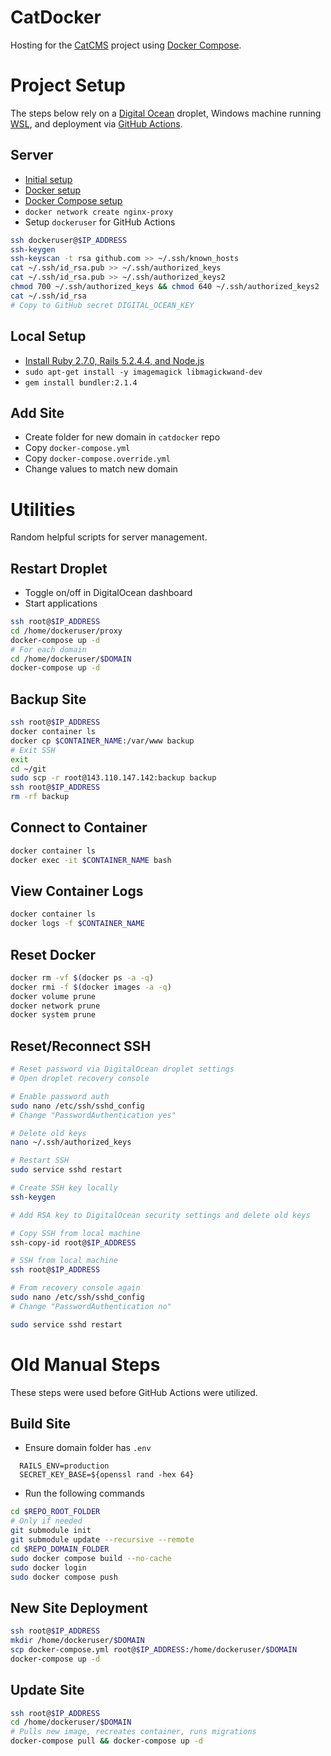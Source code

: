 # CatDocker
Hosting for the [CatCMS](https://github.com/dyersituations/catcms) project using [Docker Compose](https://docs.docker.com/compose/).

# Project Setup
The steps below rely on a [Digital Ocean](https://www.digitalocean.com) droplet, Windows machine running [WSL](https://learn.microsoft.com/en-us/windows/wsl/), and deployment via [GitHub Actions](https://github.com/features/actions).

## Server
- [Initial setup](https://www.digitalocean.com/community/tutorials/initial-server-setup-with-ubuntu-20-04)
- [Docker setup](https://www.digitalocean.com/community/tutorials/how-to-install-and-use-docker-on-ubuntu-20-04)
- [Docker Compose setup](https://www.digitalocean.com/community/tutorials/how-to-install-docker-compose-on-ubuntu-20-04-quickstart)
- `docker network create nginx-proxy`
- Setup `dockeruser` for GitHub Actions

```bash
ssh dockeruser@$IP_ADDRESS
ssh-keygen
ssh-keyscan -t rsa github.com >> ~/.ssh/known_hosts
cat ~/.ssh/id_rsa.pub >> ~/.ssh/authorized_keys
cat ~/.ssh/id_rsa.pub >> ~/.ssh/authorized_keys2
chmod 700 ~/.ssh/authorized_keys && chmod 640 ~/.ssh/authorized_keys2
cat ~/.ssh/id_rsa
# Copy to GitHub secret DIGITAL_OCEAN_KEY
```

## Local Setup
- [Install Ruby 2.7.0, Rails 5.2.4.4, and Node.js](https://gorails.com/setup)
- `sudo apt-get install -y imagemagick libmagickwand-dev`
- `gem install bundler:2.1.4`

## Add Site
- Create folder for new domain in `catdocker` repo
- Copy `docker-compose.yml`
- Copy `docker-compose.override.yml`
- Change values to match new domain
 
# Utilities
Random helpful scripts for server management.

## Restart Droplet
- Toggle on/off in DigitalOcean dashboard
- Start applications
```bash
ssh root@$IP_ADDRESS
cd /home/dockeruser/proxy
docker-compose up -d
# For each domain
cd /home/dockeruser/$DOMAIN
docker-compose up -d
```

## Backup Site
```bash
ssh root@$IP_ADDRESS
docker container ls
docker cp $CONTAINER_NAME:/var/www backup
# Exit SSH
exit
cd ~/git
sudo scp -r root@143.110.147.142:backup backup
ssh root@$IP_ADDRESS
rm -rf backup
```

## Connect to Container
```bash
docker container ls
docker exec -it $CONTAINER_NAME bash
```

## View Container Logs
```bash
docker container ls
docker logs -f $CONTAINER_NAME
```

## Reset Docker
```bash
docker rm -vf $(docker ps -a -q)
docker rmi -f $(docker images -a -q)
docker volume prune
docker network prune
docker system prune
```

## Reset/Reconnect SSH
```bash
# Reset password via DigitalOcean droplet settings
# Open droplet recovery console

# Enable password auth
sudo nano /etc/ssh/sshd_config
# Change "PasswordAuthentication yes"

# Delete old keys
nano ~/.ssh/authorized_keys

# Restart SSH
sudo service sshd restart

# Create SSH key locally
ssh-keygen

# Add RSA key to DigitalOcean security settings and delete old keys

# Copy SSH from local machine
ssh-copy-id root@$IP_ADDRESS

# SSH from local machine
ssh root@$IP_ADDRESS

# From recovery console again
sudo nano /etc/ssh/sshd_config
# Change "PasswordAuthentication no"

sudo service sshd restart
```

# Old Manual Steps
These steps were used before GitHub Actions were utilized.

## Build Site
- Ensure domain folder has `.env`

```
  RAILS_ENV=production
  SECRET_KEY_BASE=${openssl rand -hex 64}
```

- Run the following commands

```bash
cd $REPO_ROOT_FOLDER
# Only if needed
git submodule init
git submodule update --recursive --remote
cd $REPO_DOMAIN_FOLDER
sudo docker compose build --no-cache
sudo docker login
sudo docker compose push
```

## New Site Deployment
```bash
ssh root@$IP_ADDRESS
mkdir /home/dockeruser/$DOMAIN
scp docker-compose.yml root@$IP_ADDRESS:/home/dockeruser/$DOMAIN
docker-compose up -d
```

## Update Site
```bash
ssh root@$IP_ADDRESS
cd /home/dockeruser/$DOMAIN
# Pulls new image, recreates container, runs migrations
docker-compose pull && docker-compose up -d
```

